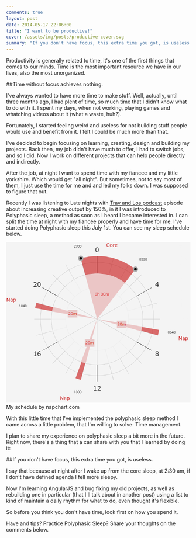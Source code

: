 ```yaml
---
comments: true
layout: post
date: 2014-05-17 22:06:00
title: "I want to be productive!"
cover: /assets/img/posts/productive-cover.svg
summary: "If you don't have focus, this extra time you got, is useless."
---
```


Productivity is generally related to time, it's one of the first things that comes to our minds. Time is the most important resource we have in our lives, also the most unorganized.

##Time without focus achieves nothing.

I've always wanted to have more time to make stuff. Well, actually, until three months ago, I had plent of time, so much time that I didn't know what to do with it. I spent my days, when not working, playing games and whatching videos about it (what a waste, huh?).

Fortunately, I started feeling weird and useless for not building stuff people would use and benefit from it. I felt I could be much more than that.

I've decided to begin focusing on learning, creating, design and building my projects. Back then, my job didn't have much to offer, I had to switch jobs, and so I did. Now I work on different projects that can help people directly and indirectly.

After the job, at night I want to spend time with my fiancee and my little yorkshire. Which would get "all night". But sometimes, not to say most of them, I just use the time for me and and led my folks down.  I was supposed to figure that out.

Recently I was listening to Late nights with [Trav and Los podcast](http://www.travandlos.com/13) episode about increasing creative output by 150%, in it I was introduced to Polyphasic sleep, a method as soon as I heard I became interested in. I can split the time at night with my fiancée properly and have time for me. I've started doing Polyphasic sleep this July 1st. You can see my sleep schedule below.


![My schedule by napchart.com](/assets/img/posts/productive-2.png)
My schedule by napchart.com

With this little time that I've implemented the polyphasic sleep method I came across a little problem, that I'm willing to solve: Time management.

I plan to share my experience on polyphasic sleep a bit more in the future. Right now, there's a thing that a can share with you that I learned by doing it: 

##If you don't have focus, this extra time you got, is useless.

I say that because at night after I wake up from the core sleep, at 2:30 am, if I don't have defined agenda I fell more sleepy.

Now I'm learning AngularJS and bug fixing my old projects, as well as rebuilding one in particular (that I'll talk about in another post) using a list to kind of maintain a daily rhythm for what to do, even thought it's flexible.

So before you think you don't have time, look first on how you spend it.

Have and tips? Practice Polyphasic Sleep? Share your thoughts on the comments below.

